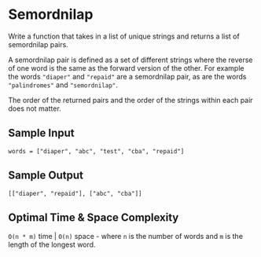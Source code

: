 # Semordnilap

Write a function that takes in a list of unique strings and returns a list of semordnilap pairs.

A semordnilap pair is defined as a set of different strings where the reverse of one word is the same as the forward version of the other. For example the words `"diaper"` and `"repaid"` are a semordnilap pair, as are the words `"palindromes"` and `"semordnilap"`.

The order of the returned pairs and the order of the strings within each pair does not matter.

## Sample Input

```plaintext
words = ["diaper", "abc", "test", "cba", "repaid"]
```

## Sample Output

```plaintext
[["diaper", "repaid"], ["abc", "cba"]]
```

## Optimal Time & Space Complexity

`O(n * m)` time | `O(n)` space - where `n` is the number of words and `m` is the length of the longest word.
